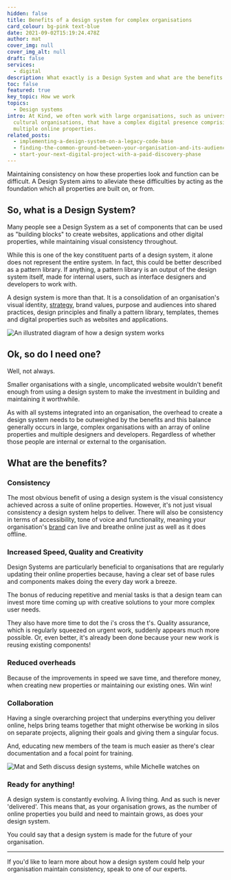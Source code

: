 ```yaml
---
hidden: false
title: Benefits of a design system for complex organisations
card_colour: bg-pink text-blue
date: 2021-09-02T15:19:24.478Z
author: mat
cover_img: null
cover_img_alt: null
draft: false
services:
  - digital
description: What exactly is a Design System and what are the benefits of implementing one?
toc: false
featured: true
key_topic: How we work
topics:
  - Design systems
intro: At Kind, we often work with large organisations, such as universities and
  cultural organisations, that have a complex digital presence comprising
  multiple online properties.
related_posts:
  - implementing-a-design-system-on-a-legacy-code-base
  - finding-the-common-ground-between-your-organisation-and-its-audience
  - start-your-next-digital-project-with-a-paid-discovery-phase
---
```

Maintaining consistency on how these properties look and function can be difficult. A Design System aims to alleviate these difficulties by acting as the foundation which all properties are built on, or from.

## So, what is a Design System?

Many people see a Design System as a set of components that can be used as "building blocks" to create websites, applications and other digital properties, while maintaining visual consistency throughout.

While this is one of the key constituent parts of a design system, it alone does not represent the entire system. In fact, this could be better described as a pattern library. If anything, a pattern library is an output of the design system itself, made for internal users, such as interface designers and developers to work with.

A design system is more than that. It is a consolidation of an organisation's visual identity, [strategy](/services/strategy/), brand values, purpose and audiences into shared practices, design principles and finally a pattern library, templates, themes and digital properties such as websites and applications.

![An illustrated diagram of how a design system works](../images/design-systems-diagram.png)

## Ok, so do I need one?

Well, not always.

Smaller organisations with a single, uncomplicated website wouldn't benefit enough from using a design system to make the investment in building and maintaining it worthwhile.

As with all systems integrated into an organisation, the overhead to create a design system needs to be outweighed by the benefits and this balance generally occurs in large, complex organisations with an array of online properties and multiple designers and developers. Regardless of whether those people are internal or external to the organisation.

## What are the benefits?

### Consistency

The most obvious benefit of using a design system is the visual consistency achieved across a suite of online properties. However, it's not just visual consistency a design system helps to deliver. There will also be consistency in terms of accessibility, tone of voice and functionality, meaning your organisation's [brand](/services/brand/
) can live and breathe online just as well as it does offline.

### Increased Speed, Quality and Creativity

Design Systems are particularly beneficial to organisations that are regularly updating their online properties because, having a clear set of base rules and components makes doing the every day work a breeze.

The bonus of reducing repetitive and menial tasks is that a design team can invest more time coming up with creative solutions to your more complex user needs.

They also have more time to dot the i's cross the t's. Quality assurance, which is regularly squeezed on urgent work, suddenly appears much more possible. Or, even better, it's already been done because your new work is reusing existing components!

### Reduced overheads

Because of the improvements in speed we save time, and therefore money, when creating new properties or maintaining our existing ones. Win win!

### Collaboration

Having a single overarching project that underpins everything you deliver online, helps bring teams together that might otherwise be working in silos on separate projects, aligning their goals and giving them a singular focus.

And, educating new members of the team is much easier as there's clear documentation and a focal point for training.

![Mat and Seth discuss design systems, while Michelle watches on](../images/kind-team-meeting.jpg)

### Ready for anything!

A design system is constantly evolving. A living thing. And as such is never 'delivered'. This means that, as your organisation grows, as the number of online properties you build and need to maintain grows, as does your design system.

You could say that a design system is made for the future of your organisation.

---

If you'd like to learn more about how a design system could help your organisation maintain consistency, speak to one of our experts.